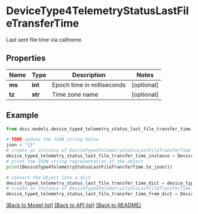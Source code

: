 # DeviceType4TelemetryStatusLastFileTransferTime

Last sent file time via callhome.

## Properties

Name | Type | Description | Notes
------------ | ------------- | ------------- | -------------
**ms** | **int** | Epoch time in milliseconds | [optional] 
**tz** | **str** | Time zone name | [optional] 

## Example

```python
from dscc.models.device_type4_telemetry_status_last_file_transfer_time import DeviceType4TelemetryStatusLastFileTransferTime

# TODO update the JSON string below
json = "{}"
# create an instance of DeviceType4TelemetryStatusLastFileTransferTime from a JSON string
device_type4_telemetry_status_last_file_transfer_time_instance = DeviceType4TelemetryStatusLastFileTransferTime.from_json(json)
# print the JSON string representation of the object
print(DeviceType4TelemetryStatusLastFileTransferTime.to_json())

# convert the object into a dict
device_type4_telemetry_status_last_file_transfer_time_dict = device_type4_telemetry_status_last_file_transfer_time_instance.to_dict()
# create an instance of DeviceType4TelemetryStatusLastFileTransferTime from a dict
device_type4_telemetry_status_last_file_transfer_time_from_dict = DeviceType4TelemetryStatusLastFileTransferTime.from_dict(device_type4_telemetry_status_last_file_transfer_time_dict)
```
[[Back to Model list]](../README.md#documentation-for-models) [[Back to API list]](../README.md#documentation-for-api-endpoints) [[Back to README]](../README.md)


